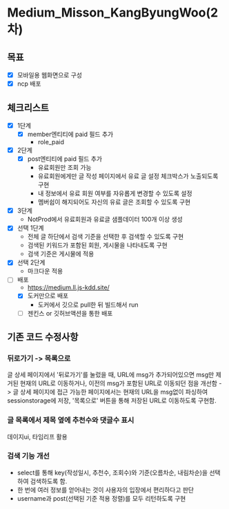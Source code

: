# Medium_Misson_KangByungWoo(2차)
## 목표
 - [x] 모바일용 웹화면으로 구성
 - [x] ncp 배포
## 체크리스트
 - [x] 1단계
   - [x] member엔티티에 paid 필드 추가
     - role_paid
 - [x] 2단계
   - [x] post엔티티에 paid 필드 추가
     - 유료회원만 조회 가능
     - 유료회원에게만 글 작성 페이지에서 유료 글 설정 체크박스가 노출되도록 구현
     - 내 정보에서 유료 회원 여부를 자유롭게 변경할 수 있도록 설정
     - 멤버쉽이 해지되어도 자신의 유료 글은 조회할 수 있도록 구현
 - [x] 3단계
   - NotProd에서 유료회원과 유료글 샘플데이터 100개 이상 생성
 - [x] 선택 1단계
   - 전체 글 하단에서 검색 기준을 선택한 후 검색할 수 있도록 구현
   - 검색된 키워드가 포함된 회원, 게시물을 나타내도록 구현
   - 검색 기준은 게시물에 적용
 - [x] 선택 2단계
   - 마크다운 적용 
 - [ ] 배포
   - https://medium.ll.js-kdd.site/ 
   - [x] 도커만으로 배포
     - 도커에서 깃으로 pull한 뒤 빌드해서 run
   - [ ] 젠킨스 or 깃허브액션을 통한 배포
## 기존 코드 수정사항
### 뒤로가기 -> 목록으로
글 상세 페이지에서 '뒤로가기'를 눌렀을 때, URL에 msg가 추가되어있으면
msg만 제거된 현재의 URL로 이동하거나, 
이전의 msg가 포함된 URL로 이동되던 점을 개선함
-> 글 상세 페이지에 접근 가능한 페이지에서는 
현재의 URL을 msg없이 파싱하여 sessionstorage에 저장,
'목록으로' 버튼을 통해 저장된 URL로 이동하도록 구현함.

### 글 목록에서 제목 옆에 추천수와 댓글수 표시
데이지ui, 타임리프 활용
### 검색 기능 개선
- select를 통해 key(작성일시, 추천수, 조회수)와 기준(오름차순, 내림차순)을 선택하여 검색하도록 함.
- 한 번에 여러 정보를 얻어내는 것이 사용자의 입장에서 편리하다고 판단
- username과 post(선택된 기준 적용 정렬)를 모두 리턴하도록 구현